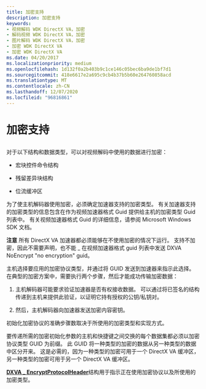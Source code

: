 ```yaml
---
title: 加密支持
description: 加密支持
keywords:
- 视频解码 WDK DirectX VA，加密
- 解码视频 WDK DirectX VA，加密
- 图片解码 WDK DirectX VA，加密
- 加密 WDK DirectX VA
- 加密 WDK DirectX VA
ms.date: 04/20/2017
ms.localizationpriority: medium
ms.openlocfilehash: 1d132f0a2b403b9c1ce146c05bec6ba9de1bf7d1
ms.sourcegitcommit: 418e6617e2a695c9cb4b37b5b60e264760858acd
ms.translationtype: MT
ms.contentlocale: zh-CN
ms.lasthandoff: 12/07/2020
ms.locfileid: "96816861"
---
```

# <a name="encryption-support"></a>加密支持


## <span id="ddk_encryption_support_gg"></span><span id="DDK_ENCRYPTION_SUPPORT_GG"></span>


对于以下结构和数据类型，可以对视频解码中使用的数据进行加密：

-   宏块控件命令结构

-   残留差异块结构

-   位流缓冲区

为了使主机解码器使用加密，必须确定加速器支持的加密类型。 有关加速器支持的加密类型的信息包含在作为视频加速器格式 Guid 提供给主机的加密类型 Guid 列表中。 有关视频加速器格式 Guid 的详细信息，请参阅 Microsoft Windows SDK 文档。

**注意**   所有 DirectX VA 加速器都必须能够在不使用加密的情况下运行。 支持不加密，因此不需要声明，也不能 \_ 在视频加速器格式 guid 列表中发送 DXVA NoEncrypt "no encryption" guid。

 

主机选择要应用的加密协议类型，并通过将 GUID 发送到加速器来指示此选择。 在典型的加密方案中，需要执行两个步骤，然后才能成功传输加密数据：

1.  主机解码器可能要求验证加速器是否有权接收数据。 可以通过将已签名的结构传递到主机来提供此验证，以证明它持有授权的公钥/私钥对。

2.  然后，主机解码器向加速器发送加密内容密钥。

初始化加密协议的准确步骤数取决于所使用的加密类型和实现方式。

要传递所需的加密初始化参数的主机和快捷键之间交换的每个数据集都必须以加密协议类型 GUID 为前缀。 此 GUID 将一种类型的加密的数据从另一种类型的数据中区分开来。 这是必需的，因为一种类型的加密可用于一个 DirectX VA 缓冲区，另一种类型的加密可用于另一个 DirectX VA 缓冲区。

[**DXVA \_ EncryptProtocolHeader**](/windows-hardware/drivers/ddi/dxva/ns-dxva-_dxva_encryptprotocolheader)结构用于指示正在使用加密协议以及所使用的加密类型。

 


